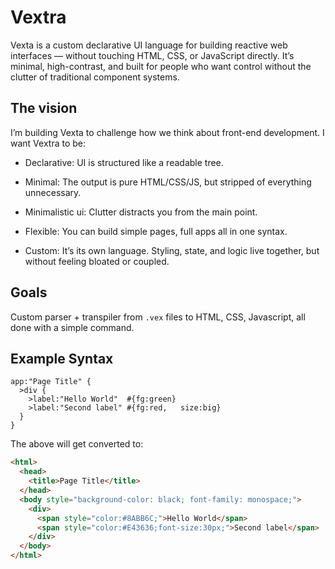 # Vextra

Vexta is a custom declarative UI language for building reactive web interfaces — without touching HTML, CSS, or JavaScript directly.
It’s minimal, high-contrast, and built for people who want control without the clutter of traditional component systems.

## The vision

I’m building Vexta to challenge how we think about front-end development.
I want Vextra to be:

- Declarative: UI is structured like a readable tree.

- Minimal: The output is pure HTML/CSS/JS, but stripped of everything unnecessary.

- Minimalistic ui: Clutter distracts you from the main point.

- Flexible: You can build simple pages, full apps all in one syntax.

- Custom: It’s its own language. Styling, state, and logic live together, but without feeling bloated or coupled.

## Goals 

Custom parser + transpiler from `.vex` files to HTML, CSS, Javascript, all done with a simple command.

## Example Syntax

```vex
app:"Page Title" {
  >div {
    >label:"Hello World"  #{fg:green}
    >label:"Second label" #{fg:red,   size:big}
  }
}
```
The above will get converted to:

```html
<html>
  <head>
    <title>Page Title</title>
  </head>
  <body style="background-color: black; font-family: monospace;">
    <div>
      <span style="color:#8ABB6C;">Hello World</span>
      <span style="color:#E43636;font-size:30px;">Second label</span>
    </div>
  </body>
</html>
```
